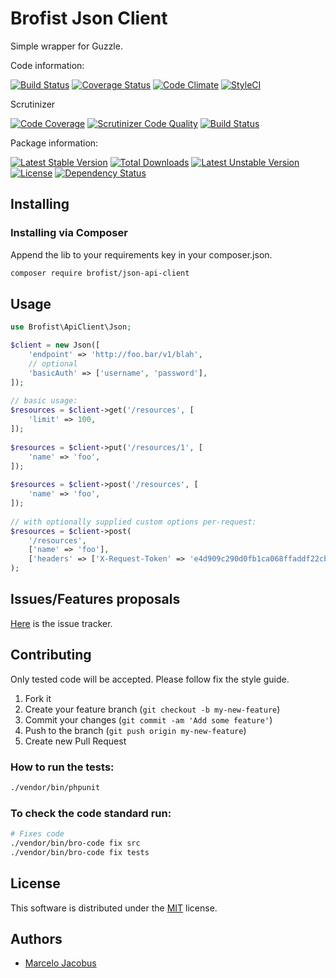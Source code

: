Brofist Json Client
================

Simple wrapper for Guzzle.

Code information:

[![Build Status](https://travis-ci.org/mjacobus/php-json-api-client.png?branch=master)](https://travis-ci.org/mjacobus/php-json-api-client)
[![Coverage Status](https://coveralls.io/repos/mjacobus/php-json-api-client/badge.png)](https://coveralls.io/r/mjacobus/php-json-api-client)
[![Code Climate](https://codeclimate.com/github/mjacobus/php-json-api-client.png)](https://codeclimate.com/github/mjacobus/php-json-api-client)
[![StyleCI](https://styleci.io/repos/68288559/shield)](https://styleci.io/repos/68288559)

Scrutinizer

[![Code Coverage](https://scrutinizer-ci.com/g/mjacobus/php-json-api-client/badges/coverage.png?b=master)](https://scrutinizer-ci.com/g/mjacobus/php-json-api-client/?branch=master)
[![Scrutinizer Code Quality](https://scrutinizer-ci.com/g/mjacobus/php-json-api-client/badges/quality-score.png?b=master)](https://scrutinizer-ci.com/g/mjacobus/php-json-api-client/?branch=master)
[![Build Status](https://scrutinizer-ci.com/g/mjacobus/php-json-api-client/badges/build.png?b=master)](https://scrutinizer-ci.com/g/mjacobus/php-json-api-client/build-status/master)

Package information:

[![Latest Stable Version](https://poser.pugx.org/brofist/json-api-client/v/stable.svg)](https://packagist.org/packages/brofist/json-api-client)
[![Total Downloads](https://poser.pugx.org/brofist/json-api-client/downloads.svg)](https://packagist.org/packages/brofist/json-api-client)
[![Latest Unstable Version](https://poser.pugx.org/brofist/json-api-client/v/unstable.svg)](https://packagist.org/packages/brofist/json-api-client)
[![License](https://poser.pugx.org/brofist/json-api-client/license.svg)](https://packagist.org/packages/brofist/json-api-client)
[![Dependency Status](https://gemnasium.com/badges/github.com/mjacobus/php-json-api-client.svg)](https://gemnasium.com/github.com/mjacobus/php-json-api-client)



## Installing

### Installing via Composer

Append the lib to your requirements key in your composer.json.

```bash
composer require brofist/json-api-client
```

## Usage

```php
use Brofist\ApiClient\Json;

$client = new Json([
    'endpoint' => 'http://foo.bar/v1/blah',
    // optional
    'basicAuth' => ['username', 'password'],
]);
 
// basic usage:
$resources = $client->get('/resources', [
    'limit' => 100,
]);
 
$resources = $client->put('/resources/1', [
    'name' => 'foo',
]);
 
$resources = $client->post('/resources', [
    'name' => 'foo',
]);
 
// with optionally supplied custom options per-request:
$resources = $client->post(
    '/resources',
    ['name' => 'foo'],
    ['headers' => ['X-Request-Token' => 'e4d909c290d0fb1ca068ffaddf22cbd0']]
);
```

## Issues/Features proposals

[Here](https://github.com/mjacobus/php-json-api-client/issues) is the issue tracker.

## Contributing

Only tested code will be accepted. Please follow fix the style guide.

1. Fork it
2. Create your feature branch (`git checkout -b my-new-feature`)
3. Commit your changes (`git commit -am 'Add some feature'`)
4. Push to the branch (`git push origin my-new-feature`)
5. Create new Pull Request

### How to run the tests:

```bash
./vendor/bin/phpunit
```

### To check the code standard run:

```bash
# Fixes code
./vendor/bin/bro-code fix src
./vendor/bin/bro-code fix tests
```

## License

This software is distributed under the [MIT](MIT-LICENSE) license.

## Authors

- [Marcelo Jacobus](https://github.com/mjacobus)

